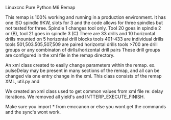 Linuxcnc Pure Python M6 Remap

This remap is 100% working and running in a production environment.
It has one ISO spindle 9KW, slots for 3 and the code allows for three spindles but not tested for three.
  Spindle 1 changes tool only. Tool 20 goes in spindle 2 or (B), tool 21 goes in spindle 3 (C)
There are 33 drills and 10 horizontal drills mounted on 5 horizontal drill blocks
    tools 401-433 are individual drills
    tools 501,503.505,507,509 are paired horizontal drills
    tools >700 are drill groups or any combinaton of dirlls/horizontal drill pairs
          These drill groups are configured in the xml file in the remap directory.

An xml class created to easily change parameters within the remap. ex. pulseDelay may be 
present in many sections of the remap, and all can be changed via one entry change in the xml.
This class consists of the remap XML, util.py and 
    

We created an xml class used to get common values from xml file re: delay iterations.
We removed all yield's and INTTERP_EXECUTE_FINISH.

Make sure you import * from emccanon or else you wont get the commands and the sync's wont work.
